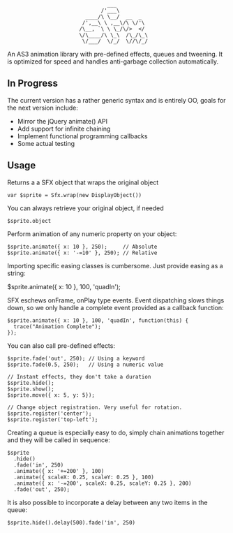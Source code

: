                                     ___          
                                  /'___\         
                             ____/\ \__/  __  _  
                            /',__\ \ ,__\/\ \/'\ 
                           /\__, `\ \ \_/\/>  </ 
                           \/\____/\ \_\  /\_/\_\
                            \/___/  \/_/  \//\/_/

An AS3 animation library with pre-defined effects, queues and tweening. It 
is optimized for speed and handles anti-garbage collection automatically.

## In Progress

The current version has a rather generic syntax and is entirely OO, goals for
the next version include:

  * Mirror the jQuery animate() API
  * Add support for infinite chaining
  * Implement functional programming callbacks
  * Some actual testing

## Usage

Returns a a SFX object that wraps the original object

    var $sprite = Sfx.wrap(new DisplayObject())

You can always retrieve your original object, if needed

    $sprite.object

Perform animation of any numeric property on your object:
    
    $sprite.animate({ x: 10 }, 250);     // Absolute
    $sprite.animate({ x: '-=10' }, 250); // Relative

Importing specific easing classes is cumbersome. Just provide easing as a string:
  
  $sprite.animate({ x: 10 }, 100, 'quadIn');

SFX eschews onFrame, onPlay type events. Event dispatching slows things down, so 
we only handle a complete event provided as a callback function:

    $sprite.animate({ x: 10 }, 100, 'quadIn', function(this) {
      trace("Animation Complete");
    });

You can also call pre-defined effects:

    $sprite.fade('out', 250); // Using a keyword
    $sprite.fade(0.5, 250);   // Using a numeric value
    
    // Instant effects, they don't take a duration
    $sprite.hide();
    $sprite.show();
    $sprite.move({ x: 5, y: 5});
    
    // Change object registration. Very useful for rotation.
    $sprite.register('center');
    $sprite.register('top-left');

Creating a queue is especially easy to do, simply chain animations together and
they will be called in sequence:

    $sprite
      .hide()
      .fade('in', 250)
      .animate({ x: '+=200' }, 100)
      .animate({ scaleX: 0.25, scaleY: 0.25 }, 100)
      .animate({ x: '-=200', scaleX: 0.25, scaleY: 0.25 }, 200)
      .fade('out', 250);

It is also possible to incorporate a delay between any two items in the queue:

    $sprite.hide().delay(500).fade('in', 250)